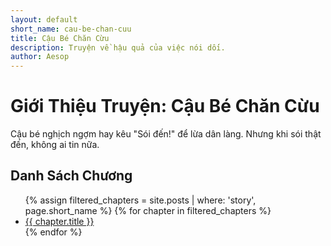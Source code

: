 ```yaml
---
layout: default
short_name: cau-be-chan-cuu
title: Cậu Bé Chăn Cừu
description: Truyện về hậu quả của việc nói dối.
author: Aesop
---
```

# Giới Thiệu Truyện: Cậu Bé Chăn Cừu
Cậu bé nghịch ngợm hay kêu "Sói đến!" để lừa dân làng. Nhưng khi sói thật đến, không ai tin nữa.

## Danh Sách Chương
<ul>
  {% assign filtered_chapters = site.posts | where: 'story', page.short_name %}
  {% for chapter in filtered_chapters %}
    <li><a href="{{ chapter.url }}">{{ chapter.title }}</a></li>
  {% endfor %}
</ul>
